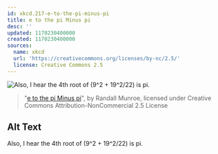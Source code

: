 ```yaml
---
id: xkcd.217-e-to-the-pi-minus-pi
title: e to the pi Minus pi
desc: ''
updated: 1170230400000
created: 1170230400000
sources:
  name: xkcd
  url: 'https://creativecommons.org/licenses/by-nc/2.5/'
  license: Creative Commons 2.5
---
```

![Also, I hear the 4th root of (9^2 + 19^2/22) is pi.](https://imgs.xkcd.com/comics/e_to_the_pi_minus_pi.png)
> "[e to the pi Minus pi](https://xkcd.com/217/)", by Randall Munroe, licensed under Creative Commons Attribution-NonCommercial 2.5 License

## Alt Text
Also, I hear the 4th root of (9^2 + 19^2/22) is pi.
